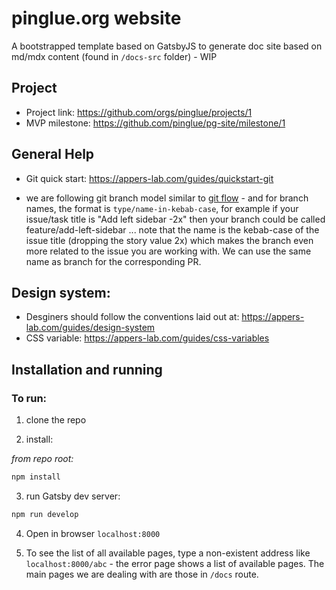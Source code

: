 pinglue.org website
==========================

A bootstrapped template based on GatsbyJS to generate doc site based on md/mdx content (found in `/docs-src` folder) - WIP

Project
--------------
* Project link: https://github.com/orgs/pinglue/projects/1
* MVP milestone: https://github.com/pinglue/pg-site/milestone/1

General Help
---------------
* Git quick start: https://appers-lab.com/guides/quickstart-git

* we are following git branch model similar to [git flow](https://www.atlassian.com/git/tutorials/comparing-workflows/gitflow-workflow) - and for branch names, the format is `type/name-in-kebab-case`, for example if your issue/task title is "Add left sidebar -2x" then your branch could be called feature/add-left-sidebar ... note that the name is the kebab-case of the issue title (dropping the story value 2x) which makes the branch even more related to the issue you are working with. We can use the same name as branch for the corresponding PR.

Design system:
----------------
* Desginers should follow the conventions laid out at: https://appers-lab.com/guides/design-system
* CSS variable: https://appers-lab.com/guides/css-variables


Installation and running
--------------------------
### To run:
1. clone the repo

2. install:

*from repo root:*
```bash
npm install
```

3. run Gatsby dev server:

```bash
npm run develop
```

4. Open in browser `localhost:8000`

5. To see the list of all available pages, type a non-existent address like `localhost:8000/abc` - the error page shows a list of available pages. The main pages we are dealing with are those in `/docs` route.
